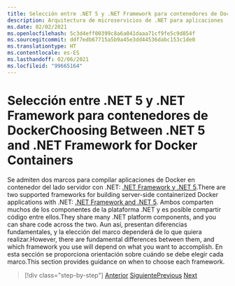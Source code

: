 ```yaml
---
title: Selección entre .NET 5 y .NET Framework para contenedores de Docker
description: Arquitectura de microservicios de .NET para aplicaciones .NET en contenedor | Selección entre .NET 5 y .NET Framework para contenedores de Docker
ms.date: 02/02/2021
ms.openlocfilehash: 5c3d4eff00399c8a6a041daaa71cf9fe5c9d854f
ms.sourcegitcommit: ddf7edb67715a5b9a45e3dd44536dabc153c1de0
ms.translationtype: HT
ms.contentlocale: es-ES
ms.lasthandoff: 02/06/2021
ms.locfileid: "99665164"
---
```

# <a name="choosing-between-net-5-and-net-framework-for-docker-containers"></a><span data-ttu-id="bfa75-103">Selección entre .NET 5 y .NET Framework para contenedores de Docker</span><span class="sxs-lookup"><span data-stu-id="bfa75-103">Choosing Between .NET 5 and .NET Framework for Docker Containers</span></span>

<span data-ttu-id="bfa75-104">Se admiten dos marcos para compilar aplicaciones de Docker en contenedor del lado servidor con .NET: [.NET Framework y .NET 5](https://dotnet.microsoft.com/download).</span><span class="sxs-lookup"><span data-stu-id="bfa75-104">There are two supported frameworks for building server-side containerized Docker applications with .NET: [.NET Framework and .NET 5](https://dotnet.microsoft.com/download).</span></span> <span data-ttu-id="bfa75-105">Ambos comparten muchos de los componentes de la plataforma .NET y es posible compartir código entre ellos.</span><span class="sxs-lookup"><span data-stu-id="bfa75-105">They share many .NET platform components, and you can share code across the two.</span></span> <span data-ttu-id="bfa75-106">Aun así, presentan diferencias fundamentales, y la elección del marco dependerá de lo que quiera realizar.</span><span class="sxs-lookup"><span data-stu-id="bfa75-106">However, there are fundamental differences between them, and which framework you use will depend on what you want to accomplish.</span></span> <span data-ttu-id="bfa75-107">En esta sección se proporciona orientación sobre cuándo se debe elegir cada marco.</span><span class="sxs-lookup"><span data-stu-id="bfa75-107">This section provides guidance on when to choose each framework.</span></span>

>[!div class="step-by-step"]
><span data-ttu-id="bfa75-108">[Anterior](../container-docker-introduction/docker-containers-images-registries.md)
>[Siguiente](general-guidance.md)</span><span class="sxs-lookup"><span data-stu-id="bfa75-108">[Previous](../container-docker-introduction/docker-containers-images-registries.md)
[Next](general-guidance.md)</span></span>

